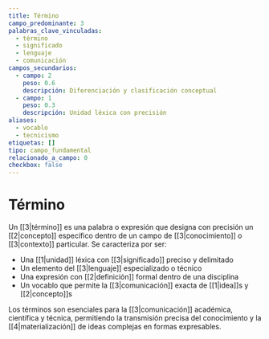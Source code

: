 ```yaml
---
title: Término
campo_predominante: 3
palabras_clave_vinculadas:
  - término
  - significado
  - lenguaje
  - comunicación
campos_secundarios:
  - campo: 2
    peso: 0.6
    descripción: Diferenciación y clasificación conceptual
  - campo: 1
    peso: 0.3
    descripción: Unidad léxica con precisión
aliases:
  - vocablo
  - tecnicismo
etiquetas: []
tipo: campo_fundamental
relacionado_a_campo: 0
checkbox: false
---
```

# Término

Un [[3|término]] es una palabra o expresión que designa con precisión un [[2|concepto]] específico dentro de un campo de [[3|conocimiento]] o [[3|contexto]] particular. Se caracteriza por ser:

- Una [[1|unidad]] léxica con [[3|significado]] preciso y delimitado
- Un elemento del [[3|lenguaje]] especializado o técnico
- Una expresión con [[2|definición]] formal dentro de una disciplina
- Un vocablo que permite la [[3|comunicación]] exacta de [[1|idea]]s y [[2|concepto]]s

Los términos son esenciales para la [[3|comunicación]] académica, científica y técnica, permitiendo la transmisión precisa del conocimiento y la [[4|materialización]] de ideas complejas en formas expresables.
